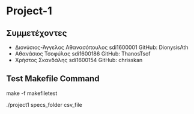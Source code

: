 # Project-1

## Συμμετέχοντες

* Διονύσιος-Άγγελος Αθανασόπουλος sdi1600001 GitHub: DionysisAth 
* Αθανάσιος Τσοφύλας sdi1600186 GitHub: ThanosTsof 
* Χρήστος Σκανδάλης sdi1600154 GitHub: chrisskan 


## Test Makefile Command
 make -f makefiletest


./project1 specs_folder csv_file
